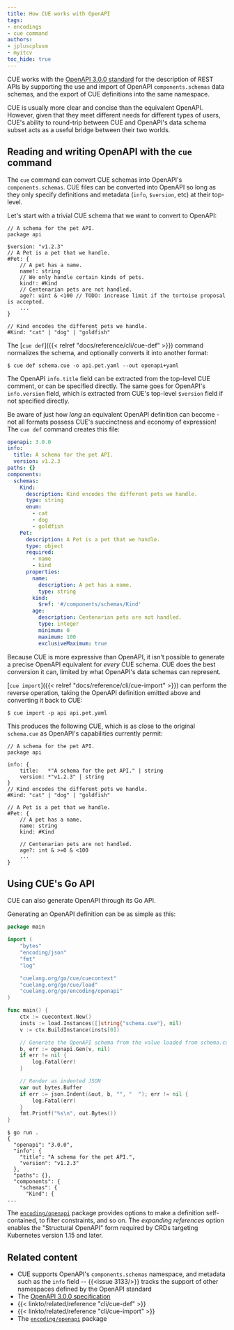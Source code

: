 ```yaml
---
title: How CUE works with OpenAPI
tags:
- encodings
- cue command
authors:
- jpluscplusm
- myitcv
toc_hide: true
---
```


CUE works with the
[OpenAPI 3.0.0 standard](https://github.com/OAI/OpenAPI-Specification/tree/3.0.0)
for the description of REST APIs by supporting the use and import of OpenAPI
`components.schemas` data schemas, and the export of CUE definitions into the
same namespace.

CUE is usually more clear and concise than the equivalent OpenAPI. However,
given that they meet different needs for different types of users, CUE's
ability to round-trip between CUE and OpenAPI's data schema subset acts as a
useful bridge between their two worlds.

## Reading and writing OpenAPI with the `cue` command

The `cue` command can convert CUE schemas into OpenAPI's `components.schemas`.
CUE files can be converted into OpenAPI so long as they only specify
definitions and metadata (`info`, `$version`, etc) at their top-level.

Let's start with a trivial CUE schema that we want to convert to OpenAPI:

```cue { title="schema.cue" }
// A schema for the pet API.
package api

$version: "v1.2.3"
// A Pet is a pet that we handle.
#Pet: {
	// A pet has a name.
	name!: string
	// We only handle certain kinds of pets.
	kind!: #Kind
	// Centenarian pets are not handled.
	age?: uint & <100 // TODO: increase limit if the tortoise proposal is accepted.
	...
}

// Kind encodes the different pets we handle.
#Kind: "cat" | "dog" | "goldfish"
```

The [`cue def`]({{< relref "docs/reference/cli/cue-def" >}}) command normalizes
the schema, and optionally converts it into another format:

```text { title="TERMINAL" codeToCopy="Y3VlIGRlZiBzY2hlbWEuY3VlIC1vIGFwaS5wZXQueWFtbCAtLW91dCBvcGVuYXBpK3lhbWw=" }
$ cue def schema.cue -o api.pet.yaml --out openapi+yaml
```
The OpenAPI `info.title` field can be extracted from the top-level CUE comment,
or can be specified directly.
The same goes for OpenAPI's `info.version` field, which is extracted from CUE's
top-level `$version` field if not specified directly.

Be aware of just how *long* an equivalent OpenAPI definition can become - not
all formats possess CUE's succinctness and economy of expression!
The `cue def` command creates this file:

```yaml { title="api.pet.yaml" }
openapi: 3.0.0
info:
  title: A schema for the pet API.
  version: v1.2.3
paths: {}
components:
  schemas:
    Kind:
      description: Kind encodes the different pets we handle.
      type: string
      enum:
        - cat
        - dog
        - goldfish
    Pet:
      description: A Pet is a pet that we handle.
      type: object
      required:
        - name
        - kind
      properties:
        name:
          description: A pet has a name.
          type: string
        kind:
          $ref: '#/components/schemas/Kind'
        age:
          description: Centenarian pets are not handled.
          type: integer
          minimum: 0
          maximum: 100
          exclusiveMaximum: true
```
Because CUE is more expressive than OpenAPI, it isn't possible to generate a
precise OpenAPI equivalent for *every* CUE schema. CUE does the best conversion
it can, limited by what OpenAPI's data schemas can represent.

[`cue import`]({{< relref "docs/reference/cli/cue-import" >}}) can perform the
reverse operation, taking the OpenAPI definition emitted above and converting
it back to CUE:

```text { title="TERMINAL" codeToCopy="Y3VlIGltcG9ydCAtcCBhcGkgYXBpLnBldC55YW1s" }
$ cue import -p api api.pet.yaml
```
This produces the following CUE, which is as close to the original `schema.cue`
as OpenAPI's capabilities currently permit:

```cue { title="api.pet.cue" }
// A schema for the pet API.
package api

info: {
	title:   *"A schema for the pet API." | string
	version: *"v1.2.3" | string
}
// Kind encodes the different pets we handle.
#Kind: "cat" | "dog" | "goldfish"

// A Pet is a pet that we handle.
#Pet: {
	// A pet has a name.
	name: string
	kind: #Kind

	// Centenarian pets are not handled.
	age?: int & >=0 & <100
	...
}
```
## Using CUE's Go API

CUE can also generate OpenAPI through its Go API.

Generating an OpenAPI definition can be as simple as this:
```go { title="main.go" }
package main

import (
	"bytes"
	"encoding/json"
	"fmt"
	"log"

	"cuelang.org/go/cue/cuecontext"
	"cuelang.org/go/cue/load"
	"cuelang.org/go/encoding/openapi"
)

func main() {
	ctx := cuecontext.New()
	insts := load.Instances([]string{"schema.cue"}, nil)
	v := ctx.BuildInstance(insts[0])

	// Generate the OpenAPI schema from the value loaded from schema.cue
	b, err := openapi.Gen(v, nil)
	if err != nil {
		log.Fatal(err)
	}

	// Render as indented JSON
	var out bytes.Buffer
	if err := json.Indent(&out, b, "", "  "); err != nil {
		log.Fatal(err)
	}
	fmt.Printf("%s\n", out.Bytes())
}
```
```text { title="TERMINAL" codeToCopy="Z28gcnVuIC4=" }
$ go run .
{
  "openapi": "3.0.0",
  "info": {
    "title": "A schema for the pet API.",
    "version": "v1.2.3"
  },
  "paths": {},
  "components": {
    "schemas": {
      "Kind": {
...
```

The [`encoding/openapi`](https://pkg.go.dev/cuelang.org/go/encoding/openapi)
package provides options to make a definition self-contained, to filter
constraints, and so on. The *expanding references* option enables the
"Structural OpenAPI" form required by CRDs targeting Kubernetes version 1.15
and later.

## Related content

- CUE supports OpenAPI's `components.schemas` namespace, and metadata such as the `info` field --
  {{<issue 3133/>}} tracks the support of other namespaces defined by the OpenAPI standard
- The [OpenAPI 3.0.0 specification](https://github.com/OAI/OpenAPI-Specification/tree/3.0.0)
- {{< linkto/related/reference "cli/cue-def" >}}
- {{< linkto/related/reference "cli/cue-import" >}}
- The [`encoding/openapi`](https://pkg.go.dev/cuelang.org/go/encoding/openapi) package
